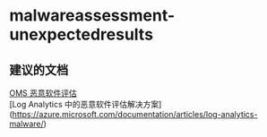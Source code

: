 
<properties
    pageTitle="malwareassessment-unexpectedresults"
    description="与恶意软件评估相关的问题：意外结果"
    service="microsoft.operationalinsights"
    resource="operationalinsightsaccounts"
    authors="adoylemsft"
    displayorder=""
    selfHelpType="generic"
    supportTopicIds="32536696"
    resourceTags=""
    productPesIds="15725"
    cloudEnvironments="public, Blackforest, Fairfax"
/>


# <a name="malwareassessmentunexpectedresults"></a>malwareassessment-unexpectedresults


## <a name="recommended-documents"></a>**建议的文档**
[OMS 恶意软件评估](https://blogs.technet.microsoft.com/msoms/2016/01/14/sometimes-its-easy-oms-malware-assessment/) <br>
[Log Analytics 中的恶意软件评估解决方案] (https://azure.microsoft.com/documentation/articles/log-analytics-malware/)


<!--HONumber=Nov16_HO2-->


